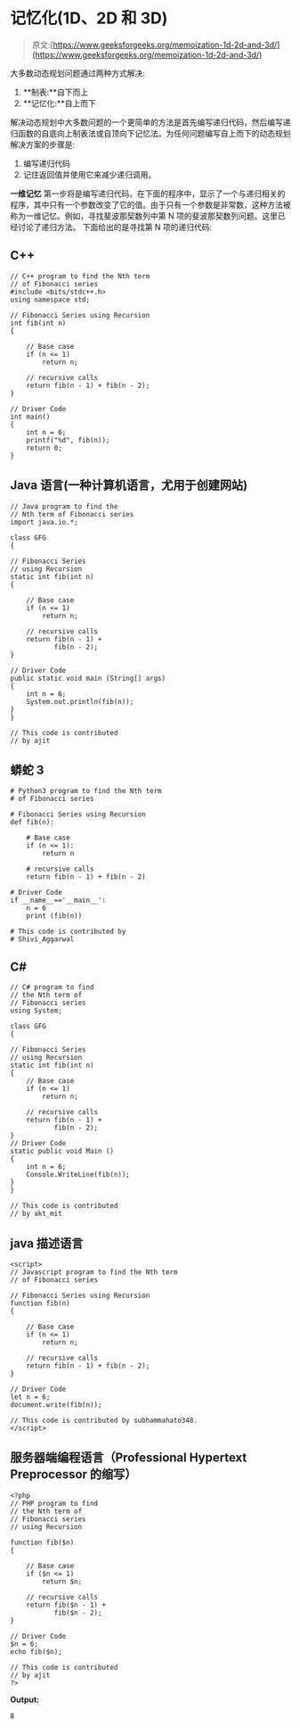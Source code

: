 # 记忆化(1D、2D 和 3D)

> 原文:[https://www.geeksforgeeks.org/memoization-1d-2d-and-3d/](https://www.geeksforgeeks.org/memoization-1d-2d-and-3d/)

大多数动态规划问题通过两种方式解决:

1.  **制表:**自下而上
2.  **记忆化:**自上而下

解决动态规划中大多数问题的一个更简单的方法是首先编写递归代码，然后编写递归函数的自底向上制表法或自顶向下记忆法。为任何问题编写自上而下的动态规划解决方案的步骤是:

1.  编写递归代码
2.  记住返回值并使用它来减少递归调用。

**一维记忆**
第一步将是编写递归代码。在下面的程序中，显示了一个与递归相关的程序，其中只有一个参数改变了它的值。由于只有一个参数是非常数，这种方法被称为一维记忆。例如，寻找斐波那契数列中第 N 项的斐波那契数列问题。这里已经讨论了递归方法。
下面给出的是寻找第 N 项的递归代码:

## C++

```
// C++ program to find the Nth term
// of Fibonacci series
#include <bits/stdc++.h>
using namespace std;

// Fibonacci Series using Recursion
int fib(int n)
{

    // Base case
    if (n <= 1)
        return n;

    // recursive calls
    return fib(n - 1) + fib(n - 2);
}

// Driver Code
int main()
{
    int n = 6;
    printf("%d", fib(n));
    return 0;
}
```

## Java 语言(一种计算机语言，尤用于创建网站)

```
// Java program to find the
// Nth term of Fibonacci series
import java.io.*;

class GFG
{

// Fibonacci Series
// using Recursion
static int fib(int n)
{

    // Base case
    if (n <= 1)
        return n;

    // recursive calls
    return fib(n - 1) +
           fib(n - 2);
}

// Driver Code
public static void main (String[] args)
{
    int n = 6;
    System.out.println(fib(n));
}
}

// This code is contributed
// by ajit
```

## 蟒蛇 3

```
# Python3 program to find the Nth term
# of Fibonacci series

# Fibonacci Series using Recursion
def fib(n):

    # Base case
    if (n <= 1):
        return n

    # recursive calls
    return fib(n - 1) + fib(n - 2)

# Driver Code
if __name__=='__main__':
    n = 6
    print (fib(n))

# This code is contributed by
# Shivi_Aggarwal
```

## C#

```
// C# program to find
// the Nth term of
// Fibonacci series
using System;

class GFG
{

// Fibonacci Series
// using Recursion
static int fib(int n)
{
    // Base case
    if (n <= 1)
        return n;

    // recursive calls
    return fib(n - 1) +
           fib(n - 2);
}
// Driver Code
static public void Main ()
{
    int n = 6;
    Console.WriteLine(fib(n));
}
}

// This code is contributed
// by akt_mit
```

## java 描述语言

```
<script>
// Javascript program to find the Nth term
// of Fibonacci series

// Fibonacci Series using Recursion
function fib(n)
{

    // Base case
    if (n <= 1)
        return n;

    // recursive calls
    return fib(n - 1) + fib(n - 2);
}

// Driver Code
let n = 6;
document.write(fib(n));

// This code is contributed by subhammahato348.
</script>
```

## 服务器端编程语言（Professional Hypertext Preprocessor 的缩写）

```
<?php
// PHP program to find
// the Nth term of
// Fibonacci series
// using Recursion

function fib($n)
{

    // Base case
    if ($n <= 1)
        return $n;

    // recursive calls
    return fib($n - 1) +
           fib($n - 2);
}

// Driver Code
$n = 6;
echo fib($n);

// This code is contributed
// by ajit
?>
```

**Output:** 

```
8
```